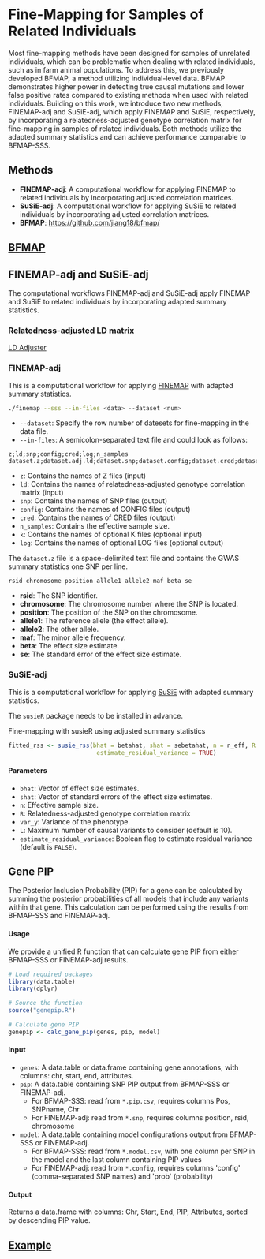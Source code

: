# Fine-Mapping for Samples of Related Individuals

Most fine-mapping methods have been designed for samples of unrelated individuals, which can be problematic when dealing with related individuals, such as in farm animal populations. To address this, we previously developed BFMAP, a method utilizing individual-level data. BFMAP demonstrates higher power in detecting true causal mutations and lower false positive rates compared to existing methods when used with related individuals.
Building on this work, we introduce two new methods, FINEMAP-adj and SuSiE-adj, which apply FINEMAP and SuSiE, respectively, by incorporating a relatedness-adjusted genotype correlation matrix for fine-mapping in samples of related individuals. Both methods utilize the adapted summary statistics and can achieve performance comparable to BFMAP-SSS.

## Methods

- **FINEMAP-adj**: A computational workflow for applying FINEMAP to related individuals by incorporating adjusted correlation matrices.
- **SuSiE-adj**: A computational workflow for applying SuSiE to related individuals by incorporating adjusted correlation matrices.
- **BFMAP**: https://github.com/jiang18/bfmap/

## [BFMAP](https://github.com/jiang18/bfmap/)


## FINEMAP-adj and SuSiE-adj
The computational workflows FINEMAP-adj and SuSiE-adj apply FINEMAP and SuSiE to related individuals by incorporating adapted summary statistics.

### Relatedness-adjusted LD matrix

[LD Adjuster](ld_adjuster/)

### FINEMAP-adj
This is a computational workflow for applying [FINEMAP](http://www.christianbenner.com/) with adapted summary statistics.

``` bash
./finemap --sss --in-files <data> --dataset <num>
```
- `--dataset`: Specify the row number of datesets for fine-mapping in the data file. 
- `--in-files`: A semicolon-separated text file and could look as follows:

```plaintext
z;ld;snp;config;cred;log;n_samples
dataset.z;dataset.adj.ld;dataset.snp;dataset.config;dataset.cred;dataset.log;n_eff
```

- `z`: Contains the names of Z files (input)
- `ld`: Contains the names of relatedness-adjusted genotype correlation matrix (input)
- `snp`: Contains the names of SNP files (output)
- `config`: Contains the names of CONFIG files (output)
- `cred`: Contains the names of CRED files (output)
- `n_samples`: Contains the effective sample size.
- `k`: Contains the names of optional K files (optional input)
- `log`: Contains the names of optional LOG files (optional output)

The `dataset.z` file is a space-delimited text file and contains the GWAS summary statistics one SNP per line.

```plaintext
rsid chromosome position allele1 allele2 maf beta se
```

- **rsid**: The SNP identifier.
- **chromosome**: The chromosome number where the SNP is located.
- **position**: The position of the SNP on the chromosome.
- **allele1**: The  reference allele (the effect allele).
- **allele2**: The other allele.
- **maf**: The minor allele frequency.
- **beta**: The effect size estimate.
- **se**: The standard error of the effect size estimate.

### SuSiE-adj
This is a computational workflow for applying [SuSiE](https://stephenslab.github.io/susieR/index.html) with adapted summary statistics.

The `susieR` package needs to be installed in advance. 

Fine-mapping with susieR using adjusted summary statistics
``` R
fitted_rss <- susie_rss(bhat = betahat, shat = sebetahat, n = n_eff, R = R_adj, var_y = var(y), L = 10,
                         estimate_residual_variance = TRUE)
```
#### Parameters

- `bhat`: Vector of effect size estimates.
- `shat`: Vector of standard errors of the effect size estimates.
- `n`: Effective sample size.
- `R`: Relatedness-adjusted genotype correlation matrix
- `var_y`: Variance of the phenotype.
- `L`: Maximum number of causal variants to consider (default is 10).
- `estimate_residual_variance`: Boolean flag to estimate residual variance (default is `FALSE`).

## Gene PIP
The Posterior Inclusion Probability (PIP) for a gene can be calculated by summing the posterior probabilities of all models that include any variants within that gene. This calculation can be performed using the results from BFMAP-SSS and FINEMAP-adj.

#### Usage
We provide a unified R function that can calculate gene PIP from either BFMAP-SSS or FINEMAP-adj results.
```r
# Load required packages
library(data.table)
library(dplyr)

# Source the function
source("genepip.R")

# Calculate gene PIP
genepip <- calc_gene_pip(genes, pip, model)
```

#### Input
- `genes`: A data.table or data.frame containing gene annotations, with columns: chr, start, end, attributes.
- `pip`: A data.table containing SNP PIP output from BFMAP-SSS or FINEMAP-adj.
  - For BFMAP-SSS: read from `*.pip.csv`, requires columns Pos, SNPname, Chr
  - For FINEMAP-adj: read from `*.snp`, requires columns position, rsid, chromosome
- `model`: A data.table containing model configurations output from BFMAP-SSS or FINEMAP-adj.
  - For BFMAP-SSS: read from `*.model.csv`, with one column per SNP in the model and the last column containing PIP values
  - For FINEMAP-adj: read from `*.config`, requires columns 'config' (comma-separated SNP names) and 'prob' (probability)

#### Output
Returns a data.frame with columns: Chr, Start, End, PIP, Attributes, sorted by descending PIP value.

## [Example](https://github.com/JJWang259/FineMapping-RelatedIndividuals/tree/main/example)
